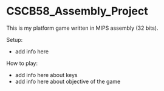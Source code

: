 # CSCB58_Assembly_Project

This is my platform game written in MIPS assembly (32 bits).

Setup:
- add info here

How to play:
- add info here about keys
- add info here about objective of the game

